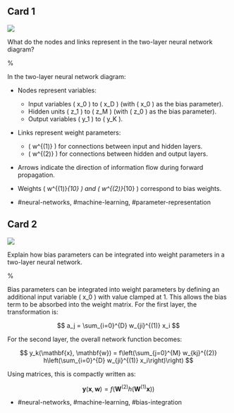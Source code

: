 ## Card 1

![](https://cdn.mathpix.com/cropped/2024_05_26_a31248c38a71950d5cfdg-1.jpg?height=532&width=709&top_left_y=274&top_left_x=935)

What do the nodes and links represent in the two-layer neural network diagram?

%

In the two-layer neural network diagram:

- Nodes represent variables:
  - Input variables \( x_0 \) to \( x_D \) (with \( x_0 \) as the bias parameter).
  - Hidden units \( z_1 \) to \( z_M \) (with \( z_0 \) as the bias parameter).
  - Output variables \( y_1 \) to \( y_K \).

- Links represent weight parameters:
  - \( w^{(1)} \) for connections between input and hidden layers.
  - \( w^{(2)} \) for connections between hidden and output layers.

- Arrows indicate the direction of information flow during forward propagation.

- Weights \( w^{(1)}_{10} \) and \( w^{(2)}_{10} \) correspond to bias weights.

- #neural-networks, #machine-learning, #parameter-representation

## Card 2

![](https://cdn.mathpix.com/cropped/2024_05_26_a31248c38a71950d5cfdg-1.jpg?height=532&width=709&top_left_y=274&top_left_x=935)

Explain how bias parameters can be integrated into weight parameters in a two-layer neural network.

%

Bias parameters can be integrated into weight parameters by defining an additional input variable \( x_0 \) with value clamped at 1. This allows the bias term to be absorbed into the weight matrix. For the first layer, the transformation is:

$$
a_j = \sum_{i=0}^{D} w_{ji}^{(1)} x_i
$$

For the second layer, the overall network function becomes:

$$
y_k(\mathbf{x}, \mathbf{w}) = f\left(\sum_{j=0}^{M} w_{kj}^{(2)} h\left(\sum_{i=0}^{D} w_{ji}^{(1)} x_i\right)\right)
$$

Using matrices, this is compactly written as:

$$
\mathbf{y}(\mathbf{x}, \mathbf{w}) = f\left(\mathbf{W}^{(2)} h\left(\mathbf{W}^{(1)} \mathbf{x}\right)\right)
$$

- #neural-networks, #machine-learning, #bias-integration
